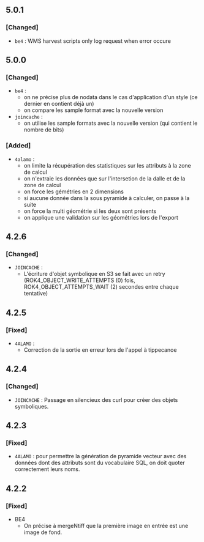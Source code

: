 ## 5.0.1

### [Changed]

* `be4` : WMS harvest scripts only log request when error occure

## 5.0.0

### [Changed]

* `be4` : 
    * on ne précise plus de nodata dans le cas d'application d'un style (ce dernier en contient déjà un)
    * on compare les sample format avec la nouvelle version
* `joincache` : 
    * on utilise les sample formats avec la nouvelle version (qui contient le nombre de bits)

### [Added]

* `4alamo` :
    * on limite la récupération des statistiques sur les attributs à la zone de calcul
    * on n'extraie les données que sur l'intersetion de la dalle et de la zone de calcul
    * on force les gémétries en 2 dimensions
    * si aucune donnée dans la sous pyramide à calculer, on passe à la suite
    * on force la multi géométrie si les deux sont présents
    * on applique une validation sur les géométries lors de l'export

## 4.2.6

### [Changed]

* `JOINCACHE` : 
  * L'écriture d'objet symbolique en S3 se fait avec un retry (ROK4_OBJECT_WRITE_ATTEMPTS (0) fois, ROK4_OBJECT_ATTEMPTS_WAIT (2) secondes entre chaque tentative)

## 4.2.5

### [Fixed]

* `4ALAMO` : 
  * Correction de la sortie en erreur lors de l'appel à tippecanoe

## 4.2.4

### [Changed]

* `JOINCACHE` : Passage en silencieux des curl pour créer des objets symboliques.

## 4.2.3

### [Fixed]

* `4ALAMO` : pour permettre la génération de pyramide vecteur avec des données dont des attributs sont du vocabulaire SQL, on doit quoter correctement leurs noms.

## 4.2.2

### [Fixed]

* BE4
  * On précise à mergeNtiff que la première image en entrée est une image de fond.


<!-- 
### [Added]

### [Changed]

### [Deprecated]

### [Removed]

### [Fixed]

### [Security] 
-->
